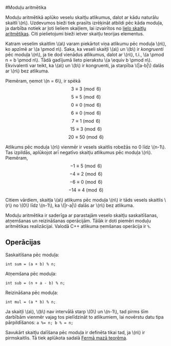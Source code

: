 #Moduļu aritmētika

Moduļu aritmētikā aplūko veselu skaitļu atlikumus, dalot ar kādu naturālu skaitli \\(n\\). Uzdevumos bieži tiek prasīts izrēķināt atbildi pēc kāda moduļa, ja darbība notiek ar ļoti lieliem skaiļiem, lai izvairītos no <a href="http://www.clevercode.lv/#/theory/document/50">lielo skaitļu aritmētikas</a>. Citi pielietojumi bieži ietver skaitļu teorijas elementus.

Katram veselim skaitlim \\(a\\) varam piekārtot viņa atlikumu pēc moduļa \\(n\\), ko apzīmē ar \\(a \pmod n\\). Saka, ka veseli skaitļi \\(a\\) un \\(b\\) ir <i>kongruenti</i> pēc moduļa \\(n\\), ja tie dod vienādus atlikumus, dalot ar \\(n\\), t.i., \\(a \pmod n = b \pmod n\\). Tādā gadījumā lieto pierakstu \\(a \equiv b \pmod n\\). Ekvivalenti var teikt, ka \\(a\\) un \\(b\\) ir kongruenti, ja starpība \\(|a-b|\\) dalās ar \\(n\\) bez atlikuma.

Piemēram, ņemot \\(n = 6\\), ir spēkā $$3 \equiv 3 \pmod 6$$ $$5 \equiv 5 \pmod 6$$ $$0 \equiv 0 \pmod 6$$ $$6 \equiv 0 \pmod 6$$ $$7 \equiv 1 \pmod 6$$ $$15 \equiv 3 \pmod 6$$ $$20 \equiv 50 \pmod 6$$

Atlikums pēc moduļa \\(n\\) vienmēr ir vesels skaitlis robežās no 0 līdz \\(n-1\\). Tas izpildās, aplūkojot arī negatīvo skaitļu atlikumus pēc moduļa \\(n\\). Piemēram, $$-1 \equiv 5 \pmod 6$$ $$-4 \equiv 2 \pmod 6$$ $$-6 \equiv 0 \pmod 6$$ $$-14 \equiv 4 \pmod 6$$

Citiem vārdiem, skaitļa \\(a\\) atlikums pēc moduļa \\(n\\) ir tāds vesels skaitlis \\(r\\) no \\(0\\) līdz \\(n-1\\), ka \\(|r-a|\\) dalās ar \\(n\\) bez atlikuma.

Moduļu aritmētika ir saderīga ar parastajām veselo skaitļu saskaitīšanas, atņemšanas un reizināšanas operācijām. Tālāk ir doti piemēri moduļu aritmētikas realizācijai. Valodā C++ atlikuma ņemšanas operācija ir <code>%</code>.

## Operācijas

Saskaitīšana pēc moduļa:

```
int sum = (a + b) % n;
```

Atņemšana pēc moduļa:

```
int sub = (n + a - b) % n;
```

Reizināšana pēc moduļa:

```
int mul = (a * b) % n;
```

Ja skaitļi \\(a\\), \\(b\\) nav intervālā starp \\(0\\) un \\(n-1\\), tad pirms šīm darbībām vienmēr vajag tos pielīdzināt to atlikumiem, lai novērstu datu tipa pārpildīšanos: ```a %= n; b % = n;```

Savukārt skaitļu dalīšana pēc moduļa ir definēta tikai tad, ja \\(n\\) ir pirmskaitlis. Tā tiek aplūkota sadalā <a href = "http://www.clevercode.lv/#/theory/document/101">Fermā mazā teorēma</a>.